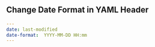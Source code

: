## Change Date Format in YAML Header

```yaml
---
date: last-modified
date-format:  YYYY-MM-DD HH:mm
---
```